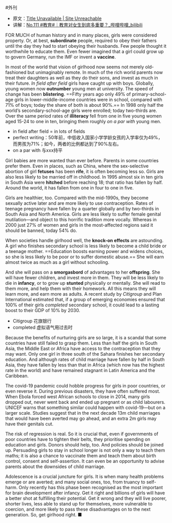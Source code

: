 #外刊 

- 原文：[Title Unavailable \| Site Unreachable](https://www.economist.com/leaders/2020/12/19/covid-19-threatens-girls-gigantic-global-gains)
- 讲解：[No.111 #教育#｜教育对女生到底多重要？\_哔哩哔哩\_bilibili](https://www.bilibili.com/video/BV1oy4y117kT?spm_id_from=333.788.videopod.episodes&vd_source=7f5cf2ae748c813cc5d4d6f55495312c&p=2)


FOR MUCH of human history and in many places, girls were considered property. Or, at best, **subordinate** people, required to obey their fathers until the day they had to start obeying their husbands. Few people thought it worthwhile to educate them. Even fewer imagined that a girl could grow up to govern Germany, run the IMF or invent a **vaccine**.

In most of the world that vision of girlhood now seems not merely old-fashioned but unimaginably remote. In much of the rich world parents now treat their daughters as well as they do their sons, and invest as much in their future. *In field after field* girls have caught up with boys. Globally, young women now **outnumber** young men at university. The speed of change has been **blistering**. ==Fifty years ago only 49% of primary-school-age girls in lower-middle-income countries were in school, compared with 71% of boys; today the share of both is about 90%.== In 1998 only half the world’s secondary-school-age girls were enrolled; today two-thirds are. Over the same period rates of **illiteracy** fell from one in five young women aged 15-24 to one in ten, bringing them roughly *on a par with* young men.

- in field after field = in lots of fields
- perfect writing：50年前，中低收入国家小学学龄女孩的入学率仅为49%，而男孩为71%；如今，两者的比例都达到了90%左右。
- on a par with 与xxx持平

Girl babies are more wanted than ever before. Parents in some countries prefer them. Even in places, such as China, where the sex-selective abortion of girl **fetuses** has been **rife**, it is often becoming less so. Girls are also less likely to be married off in childhood. In 1995 almost six in ten girls in South Asia were **hitched** before reaching 18; that ratio has fallen by half. Around the world, it has fallen from one in  four to one in five.

Girls are healthier, too. Compared with the mid-1990s, they become sexually active later and are more likely to use contraception. Rates of teenage pregnancy have fallen by a quarter globally and by two-thirds in South Asia and North America. Girls are less likely to suffer female genital mutilation—and object to this horrific tradition more vocally. Whereas in 2000 just 27% of women and girls in the most-affected regions said it should be banned, today 54% do.

When societies handle girlhood well, the **knock-on effects** are astounding. A girl who finishes secondary school is less likely to become a child bride or a teenage mother. ==Education boosts earning power and widens choices, so she is less likely to be poor or to suffer domestic abuse.== She will earn almost twice as much as a girl without schooling.

And she will pass on a **smorgasbord** of advantages to her **offspring**. She will have fewer children, and invest more in them. They will be less likely to die in **infancy**, or to grow up **stunted** physically or mentally. She will read to them more, and help them with their homework. All this means they will learn more, and earn more as adults. A recent study by *Citigroup* and Plan International estimated that, if a group of emerging economies ensured that 100% of their girls *completed* secondary school, it could lead to a lasting boost to their GDP of 10% by 2030.

- Citigroup 花旗银行
- completed 虚拟语气用过去时

Because the benefits of nurturing girls are so large, it is a scandal that some countries have still failed to grasp them. Less than half the girls in South Asia, the Middle East or Africa have access to the contraception that they may want. Only one girl in three south of the Sahara finishes her secondary education. And although rates of child marriage have fallen by half in South Asia, they have fallen by less than that in Africa (which now has the highest rate in the world) and have remained stagnant in Latin America and the Caribbean.

The covid-19 pandemic could hobble progress for girls in poor countries, or even reverse it. During previous disasters, they have often suffered most. When Ebola forced west African schools to close in 2014, many girls dropped out, never went back and ended up pregnant or as child labourers. UNICEF warns that something similar could happen with covid-19—but on a larger scale. Studies suggest that in the next decade 13m child marriages that would have been averted may go ahead, and an extra 2m girls may have their genitals cut.

The risk of regression is real. So it is crucial that, even if governments of poor countries have to tighten their belts, they prioritise spending on education and girls. Donors should help, too. And policies should be joined up. Persuading girls to stay in school longer is not only a way to teach them maths; it is also a chance to vaccinate them and teach them about birth control, consent and self-assertion. It can even be an opportunity to advise parents about the downsides of child marriage.

Adolescence is a crucial juncture for girls. It is when many health problems emerge or are averted; and many social ones, too, from truancy to self-harm. Only recently has this phase been recognised as the most important for brain development after infancy. Get it right and billions of girls will have a better shot at fulfilling their potential. Get it wrong and they will live poorer, shorter lives, less able to stand up for themselves, more vulnerable to coercion, and more likely to pass these disadvantages on to the next generation. So, get girlhood right. ■